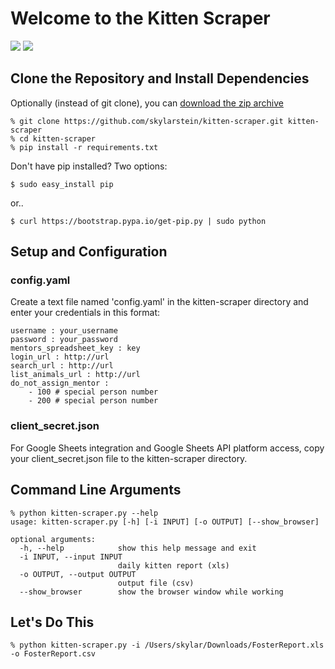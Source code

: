 # Welcome to the Kitten Scraper

![](https://img.shields.io/badge/platform-macOS-brightgreen.svg)
![](https://img.shields.io/badge/Python-2.7.x,%203.6.x-brightgreen.svg)

## Clone the Repository and Install Dependencies

Optionally (instead of git clone), you can [download the zip archive](https://github.com/skylarstein/kitten-scraper/archive/master.zip)

```
% git clone https://github.com/skylarstein/kitten-scraper.git kitten-scraper
% cd kitten-scraper
% pip install -r requirements.txt
```
Don't have pip installed? Two options:

```
$ sudo easy_install pip
```
or..
```
$ curl https://bootstrap.pypa.io/get-pip.py | sudo python
```


## Setup and Configuration

### config.yaml
Create a text file named 'config.yaml' in the kitten-scraper directory and enter your credentials in this format:

```
username : your_username
password : your_password
mentors_spreadsheet_key : key
login_url : http://url
search_url : http://url
list_animals_url : http://url
do_not_assign_mentor : 
    - 100 # special person number
    - 200 # special person number
```
### client_secret.json

For Google Sheets integration and Google Sheets API platform access, copy your client_secret.json file to the kitten-scraper directory.

## Command Line Arguments

```
% python kitten-scraper.py --help
usage: kitten-scraper.py [-h] [-i INPUT] [-o OUTPUT] [--show_browser]

optional arguments:
  -h, --help            show this help message and exit
  -i INPUT, --input INPUT
                        daily kitten report (xls)
  -o OUTPUT, --output OUTPUT
                        output file (csv)
  --show_browser        show the browser window while working
```
## Let's Do This

```
% python kitten-scraper.py -i /Users/skylar/Downloads/FosterReport.xls -o FosterReport.csv